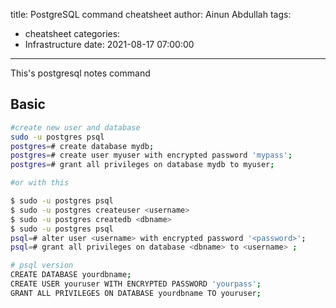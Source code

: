 title: PostgreSQL command cheatsheet
author: Ainun Abdullah
tags:
  - cheatsheet
categories:
  - Infrastructure
date: 2021-08-17 07:00:00
---
This's postgresql notes command
## Basic
```bash
#create new user and database
sudo -u postgres psql
postgres=# create database mydb;
postgres=# create user myuser with encrypted password 'mypass';
postgres=# grant all privileges on database mydb to myuser;

#or with this

$ sudo -u postgres psql
$ sudo -u postgres createuser <username>
$ sudo -u postgres createdb <dbname>
$ sudo -u postgres psql
psql=# alter user <username> with encrypted password '<password>';
psql=# grant all privileges on database <dbname> to <username> ;

# psql version
CREATE DATABASE yourdbname;
CREATE USER youruser WITH ENCRYPTED PASSWORD 'yourpass';
GRANT ALL PRIVILEGES ON DATABASE yourdbname TO youruser;
```
<!--more-->